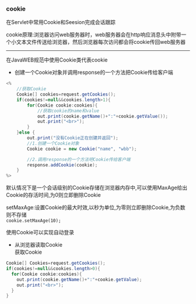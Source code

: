 ### cookie
在Servlet中常用Cookie和Seesion完成会话跟踪  

cookie原理:浏览器访问web服务器时，web服务器会在http响应消息头中附带一个小文本文件传送给浏览器，然后浏览器每次访问都会将cookie传回web服务器  

---

在JavaWEB规范中使用Cookie类代表cookie  
* 创建一个Cookie对象并调用response的一个方法把Cookie传给客户端
```java
<%
    //获取Cookie
    Cookie[] cookies=request.getCookies();
    if(cookies!=null&&cookies.length>1){
        for(Cookie cookie:cookies){
            //获取cookie的name和value
            out.print(cookie.getName()+":"+cookie.getValue());
            out.print("<br>");
        }
    }else {
        out.print("没有Cookie正在创建并返回");
        //1.创建一个Cookie对象
        Cookie cookie = new Cookie("name", "wbb");

        //2.调用response的一个方法吧Cookie传给客户端
        response.addCookie(cookie);
    }
%>
```

默认情况下是一个会话级别的Cookie存储在浏览器内存中,可以使用MaxAge给出Cookie的存活时间,为0则立即删除Cookie  

setMaxAge:设置Cookie的最大时效,以秒为单位,为零则立即删除Cookie,为负数则不存储  
`cookie.setMaxAge(10);`

使用Cookie可以实现自动登录  

* 从浏览器读取Cookie  
获取Cookie  
```java
Cookie[] Cookies=request.getCookies();
if(cookies!=null&&cookies.length>0){
  for(Cookie cookie:cookies){
    out.print(cookie.getName()+":"+cookie.getValue);
    out.print("<br>");
  }
}
```
